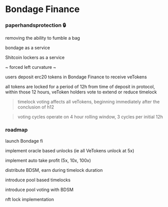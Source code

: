 # Bondage Finance
### paperhandsprotection 🔒 

removing the ability to fumble a bag

bondage as a service

Shitcoin lockers as a service

~ forced left curvature ~

users deposit erc20 tokens in Bondage Finance to receive veTokens

all tokens are locked for a period of 12h from time of deposit in protocol, within those 12 hours, veToken holders vote to extend or reduce timelock
> timelock voting affects all veTokens, beginning immediately after the conclusion of h12

> voting cycles operate on 4 hour rolling window, 3 cycles per initial 12h

### roadmap 
launch Bondage fi

implement oracle based unlocks (ie all VeTokens unlock at 5x)

implement auto take profit (5x, 10x, 100x)

distribute BDSM, earn during timelock duration

introduce pool based timelocks

introduce pool voting with BDSM

nft lock implementation
